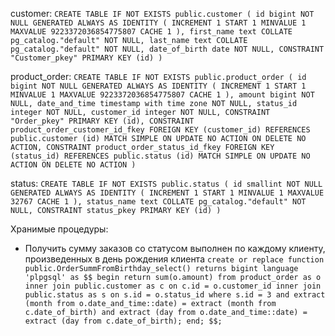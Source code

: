 customer: 
`
CREATE TABLE IF NOT EXISTS public.customer
(
    id bigint NOT NULL GENERATED ALWAYS AS IDENTITY ( INCREMENT 1 START 1 MINVALUE 1 MAXVALUE 9223372036854775807 CACHE 1 ),
    first_name text COLLATE pg_catalog."default" NOT NULL,
    last_name text COLLATE pg_catalog."default" NOT NULL,
    date_of_birth date NOT NULL,
    CONSTRAINT "Customer_pkey" PRIMARY KEY (id)
)
`

product_order:
`
CREATE TABLE IF NOT EXISTS public.product_order
(
    id bigint NOT NULL GENERATED ALWAYS AS IDENTITY ( INCREMENT 1 START 1 MINVALUE 1 MAXVALUE 9223372036854775807 CACHE 1 ),
    amount bigint NOT NULL,
    date_and_time timestamp with time zone NOT NULL,
    status_id integer NOT NULL,
    customer_id integer NOT NULL,
    CONSTRAINT "Order_pkey" PRIMARY KEY (id),
    CONSTRAINT product_order_customer_id_fkey FOREIGN KEY (customer_id)
        REFERENCES public.customer (id) MATCH SIMPLE
        ON UPDATE NO ACTION
        ON DELETE NO ACTION,
    CONSTRAINT product_order_status_id_fkey FOREIGN KEY (status_id)
        REFERENCES public.status (id) MATCH SIMPLE
        ON UPDATE NO ACTION
        ON DELETE NO ACTION
)
`

status:
`
CREATE TABLE IF NOT EXISTS public.status
(
    id smallint NOT NULL GENERATED ALWAYS AS IDENTITY ( INCREMENT 1 START 1 MINVALUE 1 MAXVALUE 32767 CACHE 1 ),
    status_name text COLLATE pg_catalog."default" NOT NULL,
    CONSTRAINT status_pkey PRIMARY KEY (id)
)
`

Хранимые процедуры:

- Получить сумму заказов со статусом выполнен по каждому клиенту, произведенных в день рождения клиента
`
create or replace function public.OrderSummFromBirthday_select()
returns bigint
language 'plpgsql'
as $$
begin
	return sum(o.amount) from product_order as o
	inner join public.customer as c on c.id = o.customer_id
	inner join public.status as s on s.id = o.status_id
	where s.id = 3
	and extract (month from o.date_and_time::date) = extract (month from c.date_of_birth)
	and extract (day from o.date_and_time::date) = extract (day from c.date_of_birth);
end;
$$;
`
